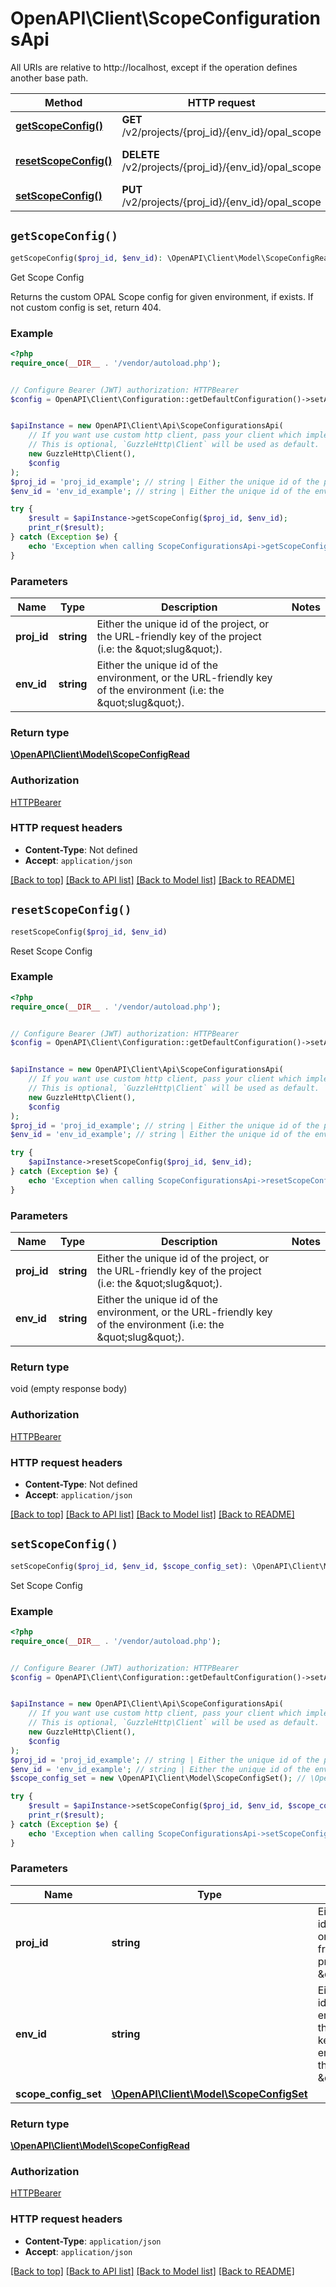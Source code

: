 # OpenAPI\Client\ScopeConfigurationsApi

All URIs are relative to http://localhost, except if the operation defines another base path.

| Method | HTTP request | Description |
| ------------- | ------------- | ------------- |
| [**getScopeConfig()**](ScopeConfigurationsApi.md#getScopeConfig) | **GET** /v2/projects/{proj_id}/{env_id}/opal_scope | Get Scope Config |
| [**resetScopeConfig()**](ScopeConfigurationsApi.md#resetScopeConfig) | **DELETE** /v2/projects/{proj_id}/{env_id}/opal_scope | Reset Scope Config |
| [**setScopeConfig()**](ScopeConfigurationsApi.md#setScopeConfig) | **PUT** /v2/projects/{proj_id}/{env_id}/opal_scope | Set Scope Config |


## `getScopeConfig()`

```php
getScopeConfig($proj_id, $env_id): \OpenAPI\Client\Model\ScopeConfigRead
```

Get Scope Config

Returns the custom OPAL Scope config for given environment, if exists. If not custom config is set, return 404.

### Example

```php
<?php
require_once(__DIR__ . '/vendor/autoload.php');


// Configure Bearer (JWT) authorization: HTTPBearer
$config = OpenAPI\Client\Configuration::getDefaultConfiguration()->setAccessToken('YOUR_ACCESS_TOKEN');


$apiInstance = new OpenAPI\Client\Api\ScopeConfigurationsApi(
    // If you want use custom http client, pass your client which implements `GuzzleHttp\ClientInterface`.
    // This is optional, `GuzzleHttp\Client` will be used as default.
    new GuzzleHttp\Client(),
    $config
);
$proj_id = 'proj_id_example'; // string | Either the unique id of the project, or the URL-friendly key of the project (i.e: the \"slug\").
$env_id = 'env_id_example'; // string | Either the unique id of the environment, or the URL-friendly key of the environment (i.e: the \"slug\").

try {
    $result = $apiInstance->getScopeConfig($proj_id, $env_id);
    print_r($result);
} catch (Exception $e) {
    echo 'Exception when calling ScopeConfigurationsApi->getScopeConfig: ', $e->getMessage(), PHP_EOL;
}
```

### Parameters

| Name | Type | Description  | Notes |
| ------------- | ------------- | ------------- | ------------- |
| **proj_id** | **string**| Either the unique id of the project, or the URL-friendly key of the project (i.e: the \&quot;slug\&quot;). | |
| **env_id** | **string**| Either the unique id of the environment, or the URL-friendly key of the environment (i.e: the \&quot;slug\&quot;). | |

### Return type

[**\OpenAPI\Client\Model\ScopeConfigRead**](../Model/ScopeConfigRead.md)

### Authorization

[HTTPBearer](../../README.md#HTTPBearer)

### HTTP request headers

- **Content-Type**: Not defined
- **Accept**: `application/json`

[[Back to top]](#) [[Back to API list]](../../README.md#endpoints)
[[Back to Model list]](../../README.md#models)
[[Back to README]](../../README.md)

## `resetScopeConfig()`

```php
resetScopeConfig($proj_id, $env_id)
```

Reset Scope Config

### Example

```php
<?php
require_once(__DIR__ . '/vendor/autoload.php');


// Configure Bearer (JWT) authorization: HTTPBearer
$config = OpenAPI\Client\Configuration::getDefaultConfiguration()->setAccessToken('YOUR_ACCESS_TOKEN');


$apiInstance = new OpenAPI\Client\Api\ScopeConfigurationsApi(
    // If you want use custom http client, pass your client which implements `GuzzleHttp\ClientInterface`.
    // This is optional, `GuzzleHttp\Client` will be used as default.
    new GuzzleHttp\Client(),
    $config
);
$proj_id = 'proj_id_example'; // string | Either the unique id of the project, or the URL-friendly key of the project (i.e: the \"slug\").
$env_id = 'env_id_example'; // string | Either the unique id of the environment, or the URL-friendly key of the environment (i.e: the \"slug\").

try {
    $apiInstance->resetScopeConfig($proj_id, $env_id);
} catch (Exception $e) {
    echo 'Exception when calling ScopeConfigurationsApi->resetScopeConfig: ', $e->getMessage(), PHP_EOL;
}
```

### Parameters

| Name | Type | Description  | Notes |
| ------------- | ------------- | ------------- | ------------- |
| **proj_id** | **string**| Either the unique id of the project, or the URL-friendly key of the project (i.e: the \&quot;slug\&quot;). | |
| **env_id** | **string**| Either the unique id of the environment, or the URL-friendly key of the environment (i.e: the \&quot;slug\&quot;). | |

### Return type

void (empty response body)

### Authorization

[HTTPBearer](../../README.md#HTTPBearer)

### HTTP request headers

- **Content-Type**: Not defined
- **Accept**: `application/json`

[[Back to top]](#) [[Back to API list]](../../README.md#endpoints)
[[Back to Model list]](../../README.md#models)
[[Back to README]](../../README.md)

## `setScopeConfig()`

```php
setScopeConfig($proj_id, $env_id, $scope_config_set): \OpenAPI\Client\Model\ScopeConfigRead
```

Set Scope Config

### Example

```php
<?php
require_once(__DIR__ . '/vendor/autoload.php');


// Configure Bearer (JWT) authorization: HTTPBearer
$config = OpenAPI\Client\Configuration::getDefaultConfiguration()->setAccessToken('YOUR_ACCESS_TOKEN');


$apiInstance = new OpenAPI\Client\Api\ScopeConfigurationsApi(
    // If you want use custom http client, pass your client which implements `GuzzleHttp\ClientInterface`.
    // This is optional, `GuzzleHttp\Client` will be used as default.
    new GuzzleHttp\Client(),
    $config
);
$proj_id = 'proj_id_example'; // string | Either the unique id of the project, or the URL-friendly key of the project (i.e: the \"slug\").
$env_id = 'env_id_example'; // string | Either the unique id of the environment, or the URL-friendly key of the environment (i.e: the \"slug\").
$scope_config_set = new \OpenAPI\Client\Model\ScopeConfigSet(); // \OpenAPI\Client\Model\ScopeConfigSet

try {
    $result = $apiInstance->setScopeConfig($proj_id, $env_id, $scope_config_set);
    print_r($result);
} catch (Exception $e) {
    echo 'Exception when calling ScopeConfigurationsApi->setScopeConfig: ', $e->getMessage(), PHP_EOL;
}
```

### Parameters

| Name | Type | Description  | Notes |
| ------------- | ------------- | ------------- | ------------- |
| **proj_id** | **string**| Either the unique id of the project, or the URL-friendly key of the project (i.e: the \&quot;slug\&quot;). | |
| **env_id** | **string**| Either the unique id of the environment, or the URL-friendly key of the environment (i.e: the \&quot;slug\&quot;). | |
| **scope_config_set** | [**\OpenAPI\Client\Model\ScopeConfigSet**](../Model/ScopeConfigSet.md)|  | |

### Return type

[**\OpenAPI\Client\Model\ScopeConfigRead**](../Model/ScopeConfigRead.md)

### Authorization

[HTTPBearer](../../README.md#HTTPBearer)

### HTTP request headers

- **Content-Type**: `application/json`
- **Accept**: `application/json`

[[Back to top]](#) [[Back to API list]](../../README.md#endpoints)
[[Back to Model list]](../../README.md#models)
[[Back to README]](../../README.md)
